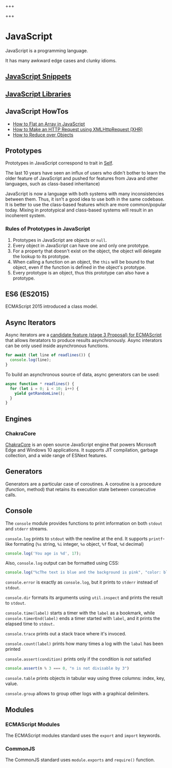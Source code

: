 
+++

+++
# JavaScript

JavaScript is a programming language.

It has many awkward edge cases and clunky idioms.

## [JavaScript Snippets](@/programming/javascript/snippets.md)

## [JavaScript Libraries](@/programming/javascript/libraries.md)

## JavaScript HowTos

-   [How to Flat an Array in JavaScript](@/programming/javascript/howtos/how-to-flat-array-javascript.md)
-   [How to Make an HTTP Request using XMLHttpRequest (XHR)](@/programming/javascript/howtos/how-to-make-http-request-xhr.md)
-   [How to Reduce over Objects](@/programming/javascript/howtos/how-to-reduce-objects.md)

## Prototypes

Prototypes in JavaScript correspond to trait in [Self](@/programming/self.md).

The last 10 years have seen an influx of users who didn't bother to learn the older feature of JavaScript and pushed for features from Java and other languages, such as class-based inheritance)

JavaScript is now a language with both systems with many inconsistencies between them. Thus, it isn't a good idea to use both in the same codebase. It is better to use the class-based features which are more common/popular today. Mixing in prototypical and class-based systems will result in an incoherent system.

### Rules of Prototypes in JavaScript

1. Prototypes in JavaScript are objects or `null`.
2. Every object in JavaScript can have one and only one prototype.
3. For a property that doesn't exist on the object, the object will delegate
   the lookup to its prototype.
4. When calling a function on an object, the `this` will be bound to that
   object, even if the function is defined in the object's prototype.
5. Every prototype is an object, thus this prototype can also have a prototype.


## ES6 (ES2015)

ECMAScript 2015 introduced a class model.

## Async Iterators

Async iterators are a [candidate feature (stage 3 Proposal) for ECMAScript](https://github.com/tc39/proposal-async-iteration) that allows iteratators to produce results asynchronously. Async interators can be only used inside asynchronous functions.

```js
for await (let line of readlines()) {
  console.log(line);
}
```

To build an asynchronous source of data, async generators can be used:

```js
async function * readlines() {
  for (let i = 0; i < 10; i++) {
    yield getRandomLine();
  }
}
```

## Engines

### ChakraCore

[ChakraCore](https://github.com/microsoft/ChakraCore) is an open source JavaScript engine that powers Microsoft Edge and Windows 10 applications. It supports JIT compilation, garbage collection, and a wide range of ESNext features.

## Generators

Generators are a particular case of coroutines. A coroutine is a procedure (function, method) that retains its execution state between consecutive calls.

## Console

The `console` module provides functions to print information on both `stdout`
and `stderr` streams.

`console.log` prints to `stdout` with the newline at the end. It supports
`printf`-like formating (`%s` string, `%i` integer, `%o` object, `%f` float,
`%d` decimal)


```js
console.log('You age is %d', 17);
```

Also, `console.log` output can be formatted using CSS:

```js
console.log("%cThe text is blue and the background is pink", "color: blue; background-color: pink;")
```

`console.error` is exactly as `console.log`, but it prints to `stderr` instead
of `stdout`.

`console.dir` formats its arguments using `util.inspect` and prints the result
to `stdout`.

`console.time(label)` starts a timer with the `label` as a bookmark, while
`console.timerEnd(label)` ends a timer started with `label`, and it prints the
elapsed time to `stdout.`

`console.trace` prints out a stack trace where it's invoced.

`console.count(label)` prints how many times a log with the `labal` has been printed

`console.assert(condition)` prints only if the condition is *not* satisfied

```js
console.assert(n % 3 === 0, "n is not divisable by 3")
```

`console.table` prints objects in tabular way using three columns: index, key, value.

`console.group` allows to group other logs with a graphical delimiters.

## Modules

### ECMAScript Modules

The ECMAScript modules standard uses the `export` and `import` keywords.

### CommonJS

The CommonJS standard uses `module.exports` and `require()` function.

